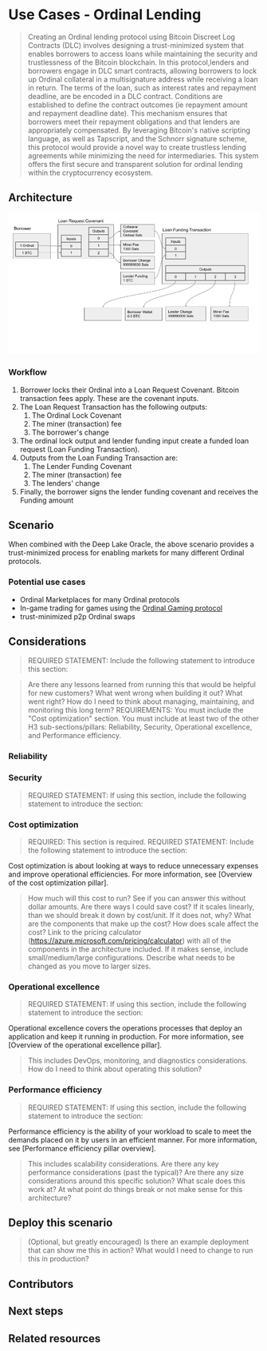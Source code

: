
# Use Cases - Ordinal Lending

> Creating an Ordinal lending protocol using Bitcoin Discreet Log Contracts (DLC) involves designing a trust-minimized
> system that enables borrowers to access loans while maintaining the security and trustlessness of the Bitcoin
> blockchain. In this protocol,lenders and borrowers engage in DLC smart contracts, allowing borrowers to lock up Ordinal
> collateral in a multisignature address while receiving a loan in return. The terms of the loan, such as interest rates
> and repayment deadline, are be encoded in a DLC contract. Conditions are established to define the contract outcomes
> (ie repayment amount and repayment deadline date). This mechanism ensures that borrowers meet their repayment
> obligations and that lenders are appropriately compensated. By leveraging Bitcoin\'s native scripting language, as
> well as Tapscript, and the Schnorr signature scheme, this protocol would provide a novel way to create trustless
> lending agreements while minimizing the need for intermediaries.  This system offers the first secure and transparent
> solution for ordinal lending within the cryptocurrency ecosystem.

## Architecture

![Ordinal Loan](../../static/img/ordinal-loan.png)

### Workflow

1. Borrower locks their Ordinal into a Loan Request Covenant. Bitcoin transaction fees apply.  These are the covenant inputs.
2. The Loan Request Transaction has the following outputs:
   1. The Ordinal Lock Covenant
   2. The miner (transaction) fee
   3. The borrower's change
3. The ordinal lock output and lender funding input create a funded loan request (Loan Funding Transaction).
4. Outputs from the Loan Funding Transaction are:
   1. The Lender Funding Covenant
   2. The miner (transaction) fee
   3. The lenders' change
5. Finally, the borrower signs the lender funding covenant and receives the Funding amount

## Scenario

When combined with the Deep Lake Oracle, the above scenario provides a trust-minimized process for enabling markets for many different Ordinal protocols.

### Potential use cases

- Ordinal Marketplaces for many Ordinal protocols
- In-game trading for games using the [Ordinal Gaming protocol](https://docs.ord.games/)
- trust-minimized p2p Ordinal swaps

## Considerations

> REQUIRED STATEMENT: Include the following statement to introduce this section:


> Are there any lessons learned from running this that would be helpful for new customers?  What went wrong when building it out?  What went right?
> How do I need to think about managing, maintaining, and monitoring this long term?
> REQUIREMENTS:
> You must include the "Cost optimization" section.
> You must include at least two of the other H3 sub-sections/pillars: Reliability, Security, Operational excellence, and Performance efficiency.

### Reliability

### Security

> REQUIRED STATEMENT: If using this section, include the following statement to introduce the section:
### Cost optimization

> REQUIRED: This section is required.
> REQUIRED STATEMENT: Include the following statement to introduce the section:

Cost optimization is about looking at ways to reduce unnecessary expenses and improve operational efficiencies. For more information, see [Overview of the cost optimization pillar].

> How much will this cost to run? See if you can answer this without dollar amounts.
> Are there ways I could save cost?
> If it scales linearly, than we should break it down by cost/unit. If it does not, why?
> What are the components that make up the cost?
> How does scale affect the cost?
> Link to the pricing calculator (<https://azure.microsoft.com/pricing/calculator>) with all of the components in the architecture included.
> If it makes sense, include small/medium/large configurations. Describe what needs to be changed as you move to larger sizes.

### Operational excellence

> REQUIRED STATEMENT: If using this section, include the following statement to introduce the section:

Operational excellence covers the operations processes that deploy an application and keep it running in production. For more information, see [Overview of the operational excellence pillar].

> This includes DevOps, monitoring, and diagnostics considerations.
> How do I need to think about operating this solution?

### Performance efficiency

> REQUIRED STATEMENT: If using this section, include the following statement to introduce the section:

Performance efficiency is the ability of your workload to scale to meet the demands placed on it by users in an efficient manner. For more information, see [Performance efficiency pillar overview].

> This includes scalability considerations.
> Are there any key performance considerations (past the typical)?
> Are there any size considerations around this specific solution? What scale does this work at? At what point do things break or not make sense for this architecture?

## Deploy this scenario

> (Optional, but greatly encouraged)
> Is there an example deployment that can show me this in action?  What would I need to change to run this in production?

## Contributors

## Next steps

## Related resources

